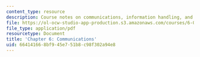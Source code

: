 ```yaml
---
content_type: resource
description: Course notes on communications, information handling, and channel capacity.
file: https://ol-ocw-studio-app-production.s3.amazonaws.com/courses/6-050j-information-and-entropy-spring-2008/664141668bf945e751b8c98f302a94e8_MIT6_050JS08_chapter6.pdf
file_type: application/pdf
resourcetype: Document
title: 'Chapter 6: Communications'
uid: 66414166-8bf9-45e7-51b8-c98f302a94e8
---
```

